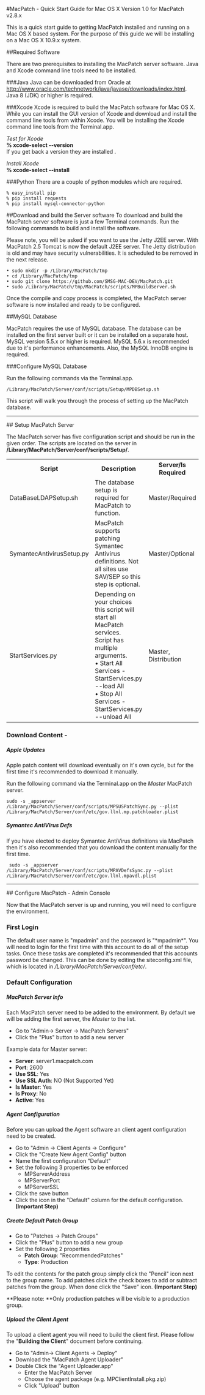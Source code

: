 #MacPatch - Quick Start Guide for Mac OS X
Version 1.0 for MacPatch v2.8.x

This is a quick start guide to getting MacPatch installed and running on a Mac OS X based system. For the purpose of this guide we will be installing on a Mac OS X 10.9.x system.

##Required Software

There are two prerequisites to installing the MacPatch server software. Java and Xcode command line tools need to be installed.

###Java
Java can be downloaded from Oracle at http://www.oracle.com/technetwork/java/javase/downloads/index.html. Java 8 (JDK) or higher is required.

###Xcode
Xcode is required to build the MacPatch software for Mac OS X. While you can install the GUI version of Xcode and download and install the command line tools from within Xcode. You will be installing the Xcode command line tools from the Terminal.app.

*Test for Xcode*<br>
**% xcode-select --version**<br>
If you get back a version they are installed .

*Install Xcode*<br>
**% xcode-select --install**

###Python
There are a couple of python modules which are required.

	% easy_install pip
	% pip install requests
	% pip install mysql-connector-python

##Download and build the Server software
To download and build the MacPatch server software is just a few Terminal commands. Run the following commands to build and install the software. 

Please note, you will be asked if you want to use the Jetty J2EE server. With MacPatch 2.5 Tomcat is now the default J2EE server. The Jetty distribution is old and may have security vulnerabilities. It is scheduled to be removed in the next release.

	• sudo mkdir -p /Library/MacPatch/tmp
	• cd /Library/MacPatch/tmp
	• sudo git clone https://github.com/SMSG-MAC-DEV/MacPatch.git
	• sudo /Library/MacPatch/tmp/MacPatch/scripts/MPBuildServer.sh
	
Once the compile and copy process is completed, the MacPatch server software is now installed and ready to be configured.

##MySQL Database

MacPatch requires the use of MySQL database. The database can be installed on the first server built or it can be installed on a separate host. MySQL version 5.5.x or higher is required. MySQL 5.6.x is recommended due to it's performance enhancements. Also, the MySQL InnoDB engine is required.

###Configure MySQL Database

Run the following commands via the Terminal.app.

	/Library/MacPatch/Server/conf/scripts/Setup/MPDBSetup.sh

This script will walk you through the process of setting up the MacPatch database.


	
<hr>
## Setup MacPatch Server

The MacPatch server has five configuration script and should be run in the given order. The scripts are located on the server in **/Library/MacPatch/Server/conf/scripts/Setup/**.

<table>
	<tr>
		<th>Script</th>
		<th>Description</th>
		<th>Server/Is Required</th>
	</tr>
	<tr>
		<td>DataBaseLDAPSetup.sh </td>
		<td>The database setup is required for MacPatch to function.</td>
		<td>Master/Required</td>
	</tr>
	<tr>
		<td>SymantecAntivirusSetup.py</td>
		<td>MacPatch supports patching Symantec Antivirus definitions. Not all sites use SAV/SEP so this step is optional.</td>
		<td>Master/Optional</td>
	</tr>
	<tr>
		<td>StartServices.py</td>
		<td>Depending on your choices this script will start all MacPatch services.<br>
		Script has multiple arguments.<br>
		• Start All Services - StartServices.py --load All<br>
		• Stop All Services - StartServices.py --unload All
		</td>
		<td>Master, Distribution</td>
	</tr>
</table>

### Download Content - 

##### Apple Updates

Apple patch content will download eventually on it's own cycle, but for the first time it's recommended to download it manually.

Run the following command via the Terminal.app on the *Master* MacPatch server.

	sudo -s _appserver /Library/MacPatch/Server/conf/scripts/MPSUSPatchSync.py --plist /Library/MacPatch/Server/conf/etc/gov.llnl.mp.patchloader.plist

##### Symantec AntiVirus Defs

If you have elected to deploy Symantec AntiVirus definitions via MacPatch then it's also recommended that you download the content manually for the first time. 

	 sudo -s _appserver /Library/MacPatch/Server/conf/scripts/MPAVDefsSync.py --plist /Library/MacPatch/Server/conf/etc/gov.llnl.mpavdl.plist

<hr>
## Configure MacPatch - Admin Console

Now that the MacPatch server is up and running, you will need to configure the environment. 

### First Login

The default user name is "mpadmin" and the password is "\*mpadmin\*". You will need to login for the first time with this account to do all of the setup tasks. Once these tasks are completed it's recommended that this accounts password be changed. This can be done by editing the siteconfig.xml file, which is located in */Library/MacPatch/Server/conf/etc/*.

### Default Configuration

##### MacPatch Server Info

Each MacPatch server need to be added to the environment. By default we will be adding the first server, the *Master* to the list.

* Go to "Admin-> Server -> MacPatch Servers"
* Click the "Plus" button to add a new server

Example data for Master server:

* **Server**: server1.macpatch.com
* **Port**: 2600
* **Use SSL**: Yes
* **Use SSL Auth**: NO (Not Supported Yet)
* **Is Master**: Yes
* **Is Proxy**: No
* **Active**: Yes

##### Agent Configuration

Before you can upload the Agent software an client agent configuration need to be created.

* Go to "Admin -> Client Agents -> Configure"
* Click the "Create New Agent Config" button
* Name the first configuration "Default"
* Set the following 3 properties to be enforced
	* MPServerAddress
	* MPServerPort
	* MPServerSSL
* Click the save button
* Click the icon in the "Default" column for the default configuration. **(Important Step)**

##### Create Default Patch Group

* Go to "Patches -> Patch Groups"
* Click the "Plus" button to add a new group
* Set the following 2 properties
	* **Patch Group**: "RecommendedPatches"
	* **Type**: Production

To edit the contents for the patch group simply click the "Pencil" icon next to the group name. To add patches click the check boxes to add or subtract patches from the group. When done click the "Save" icon. **(Important Step)**

**Please note: **Only production patches will be visible to a production group.

##### Upload the Client Agent

To upload a client agent you will need to build the client first. Please follow the "**Building the Client**" document before continuing. 

* Go to "Admin-> Client Agents -> Deploy"
* Download the "MacPatch Agent Uploader"
* Double Click the "Agent Uploader.app"
	* Enter the MacPatch Server
	* Choose the agent package (e.g. MPClientInstall.pkg.zip)
	* Click "Upload" button

